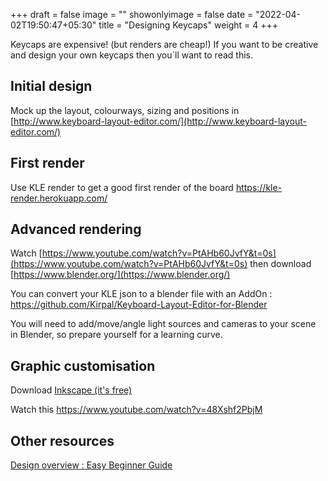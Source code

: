 +++
draft = false
image = ""
showonlyimage = false
date = "2022-04-02T19:50:47+05:30"
title = "Designing Keycaps"
weight = 4
+++

Keycaps are expensive! (but renders are cheap!)
If you want to be creative and design your own keycaps then you`ll want to read this.
<!--more-->

## Initial design

Mock up the layout, colourways, sizing and positions in [http://www.keyboard-layout-editor.com/](http://www.keyboard-layout-editor.com/)

## First render

Use KLE render to get a good first render of the board https://kle-render.herokuapp.com/

## Advanced rendering

Watch [https://www.youtube.com/watch?v=PtAHb60JvfY&t=0s](https://www.youtube.com/watch?v=PtAHb60JvfY&t=0s) then download [https://www.blender.org/](https://www.blender.org/)

You can convert your KLE json to a blender file with an AddOn : https://github.com/Kirpal/Keyboard-Layout-Editor-for-Blender

You will need to add/move/angle light sources and cameras to your scene in Blender, so prepare yourself for a learning curve.

## Graphic customisation

Download [Inkscape (it's free)](https://inkscape.org/release)

Watch this https://www.youtube.com/watch?v=48Xshf2PbjM

## Other resources

[Design overview : Easy Beginner Guide](https://www.youtube.com/watch?v=vV7N2aOsXHA)